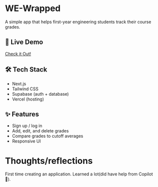 # WE-Wrapped

A simple app that helps first-year engineering students track their course grades.

## 🔗 Live Demo
[Check it Out!](https://we-wrapped.vercel.app/)

## 🛠️ Tech Stack
- Next.js
- Tailwind CSS
- Supabase (auth + database)
- Vercel (hosting)

## ✨ Features
- Sign up / log in
- Add, edit, and delete grades
- Compare grades to cutoff averages
- Responsive UI

# Thoughts/reflections
First time creating an application. Learned a lot(did have help from Copilot🥰). 
